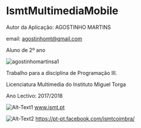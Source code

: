 # IsmtMultimediaMobile

Autor da Aplicação: AGOSTINHO MARTINS

email: agostinhomt@gmail.com

Aluno de 2º ano

![agostinhomartinsa1](https://user-images.githubusercontent.com/29103322/26978908-ff387336-4d24-11e7-9787-60c903c6a018.png)

Trabalho para a disciplina de Programação III.

Licenciatura Multimedia do Instituto Miguel Torga

Ano Lectivo: 2017/2018

![Alt-Text1](https://user-images.githubusercontent.com/29103322/26978640-26fc2210-4d24-11e7-94cd-9b0837479be7.jpg) www.ismt.pt

![Alt-Text2](https://user-images.githubusercontent.com/29103322/26978860-cfe14ff4-4d24-11e7-8c47-67a57fe60c76.jpg) https://pt-pt.facebook.com/ismtcoimbra/



